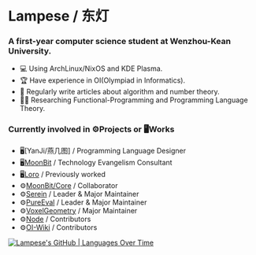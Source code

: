# Lampese / 东灯
### A first-year computer science student at Wenzhou-Kean University.

- 💻 Using ArchLinux/NixOS and KDE Plasma.
- 🏆 Have experience in OI(Olympiad in Informatics).
- 📝 Regularly write articles about algorithm and number theory.
- 🧑‍💻 Researching Functional-Programming and Programming Language Theory.

### Currently involved in ⚙️Projects or 🖥️Works
- 🖥️[YanJi/燕几图] / Programming Language Designer
- 🖥️[MoonBit](https://www.moonbitlang.com) / Technology Evangelism Consultant
- 🖥️[Loro](https://github.com/loro-dev/loro) / Previously worked
- ⚙️[MoonBit/Core](https://github.com/moonbitlang/core) / Collaborator
- ⚙️[Serein](https://github.com/SereinMC/Serein) / Leader & Major Maintainer
- ⚙️[PureEval](https://github.com/PureEval/PureEval) / Leader & Major Maintainer
- ⚙️[VoxelGeometry](https://github.com/CAIMEOX/VoxelGeometry) / Major Maintainer
- ⚙️[Node](https://github.com/nodejs/node) / Contributors
- ⚙️[OI-Wiki](https://github.com/OI-wiki/OI-wiki) / Contributors

</details>

[![Lampese's GitHub | Languages Over Time](https://stats.quira.sh/Lampese/languages-over-time?theme=dark)](https://quira.sh?utm_source=widgets&utm_campaign=Lampese)
